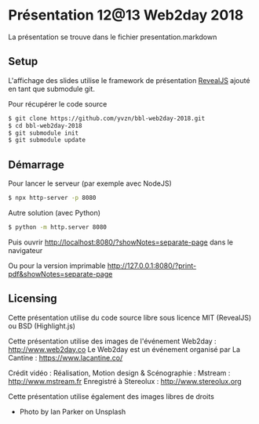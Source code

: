 ﻿# Présentation 12@13 Web2day 2018

La présentation se trouve dans le fichier presentation.markdown

## Setup

L'affichage des slides utilise le framework de présentation
[RevealJS](https://revealjs.com/)
ajouté en tant que submodule git.

Pour récupérer le code source

```bash
$ git clone https://github.com/yvzn/bbl-web2day-2018.git
$ cd bbl-web2day-2018
$ git submodule init
$ git submodule update
```

## Démarrage

Pour lancer le serveur (par exemple avec NodeJS)

```bash
$ npx http-server -p 8080
```

Autre solution (avec Python)

```bash
$ python -m http.server 8080
```

Puis ouvrir <http://localhost:8080/?showNotes=separate-page> dans le navigateur

Ou pour la version imprimable <http://127.0.0.1:8080/?print-pdf&showNotes=separate-page>

## Licensing

Cette présentation utilise du code source libre sous licence MIT (RevealJS)
ou BSD (Highlight.js) 

Cette présentation utilise des images de l'événement
Web2day : http://www.web2day.co 
Le Web2day est un événement organisé par La Cantine : https://www.lacantine.co/

Crédit vidéo : Réalisation, Motion design & Scénographie : Mstream : http://www.mstream.fr 
Enregistré à Stereolux : http://www.stereolux.org

Cette présentation utilise également des images libres de droits
* Photo by Ian Parker on Unsplash
